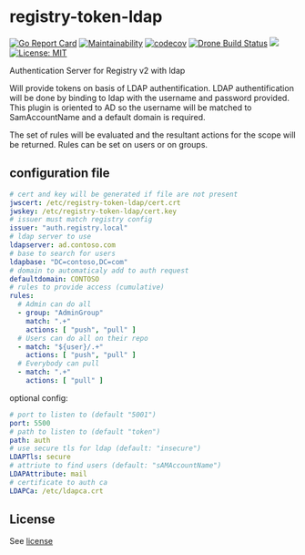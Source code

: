# registry-token-ldap

[![Go Report Card](https://goreportcard.com/badge/github.com/cblomart/registry-token-ldap)](https://goreportcard.com/report/github.com/cblomart/registry-token-ldap) [![Maintainability](https://api.codeclimate.com/v1/badges/1b846ff830e068ea7658/maintainability)](https://codeclimate.com/github/cblomart/registry-token-ldap/maintainability) [![codecov](https://codecov.io/gh/cblomart/registry-token-ldap/branch/master/graph/badge.svg)](https://codecov.io/gh/cblomart/registry-token-ldap) [![Drone Build Status](https://drone.blomart.net/api/badges/cblomart/registry-token-ldap/status.svg)](https://drone.blomart.net/cblomart/registry-token-ldap) [![](https://images.microbadger.com/badges/image/cblomart/registry-token-ldap.svg)](https://microbadger.com/images/cblomart/registry-token-ldap "Get your own image badge on microbadger.com") [![License: MIT](https://img.shields.io/badge/License-MIT-yellow.svg)](https://opensource.org/licenses/MIT)

Authentication Server for Registry v2 with ldap

Will provide tokens on basis of LDAP authentification.
LDAP authentification will be done by binding to ldap with the username and password provided.
This plugin is oriented to AD so the username will be matched to SamAccountName and a default domain is required.

The set of rules will be evaluated and the resultant actions for the scope will be returned.
Rules can be set on users or on groups.

## configuration file

```yaml
# cert and key will be generated if file are not present
jwscert: /etc/registry-token-ldap/cert.crt
jwskey: /etc/registry-token-ldap/cert.key
# issuer must match registry config
issuer: "auth.registry.local"
# ldap server to use
ldapserver: ad.contoso.com
# base to search for users
ldapbase: "DC=contoso,DC=com"
# domain to automaticaly add to auth request
defaultdomain: CONTOSO
# rules to provide access (cumulative)
rules:
  # Admin can do all
  - group: "AdminGroup"
    match: ".+"
    actions: [ "push", "pull" ]
  # Users can do all on their repo
  - match: "${user}/.+"
    actions: [ "push", "pull" ]
  # Everybody can pull
  - match: ".+"
    actions: [ "pull" ]
```

optional config:

```yaml
# port to listen to (default "5001")
port: 5500
# path to listen to (default "token")
path: auth
# use secure tls for ldap (default: "insecure")
LDAPTls: secure
# attriute to find users (default: "sAMAccountName")
LDAPAttribute: mail 
# certificate to auth ca
LDAPCa: /etc/ldapca.crt
```
## License

See [license](./LICENSE)